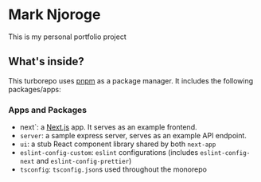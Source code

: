 # Mark Njoroge

This is my personal portfolio project

## What's inside?

This turborepo uses [pnpm](https://pnpm.io/) as a package manager. It includes the following packages/apps:

### Apps and Packages

- next`: a [Next.js](https://nextjs.org) app. It serves as an example frontend.
- `server`: a sample express server, serves as an example API endpoint.
- `ui`: a stub React component library shared by both `next-app`
- `eslint-config-custom`: `eslint` configurations (includes `eslint-config-next` and `eslint-config-prettier`)
- `tsconfig`: `tsconfig.json`s used throughout the monorepo
